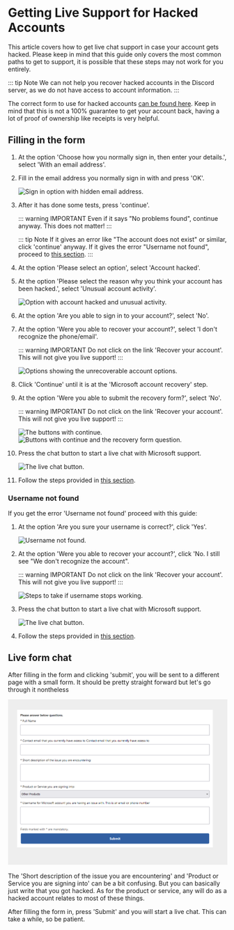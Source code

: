 # Getting Live Support for Hacked Accounts

This article covers how to get live chat support in case your account gets hacked.
Please keep in mind that this guide only covers the most common paths to get to support, it is possible that these steps may not work for you entirely.

::: tip Note
We can not help you recover hacked accounts in the Discord server, as we do not have access to account information.
:::

The correct form to use for hacked accounts [can be found here](https://support.microsoft.com/en-us/home/contact?linkquery=I%20think%20my%20Microsoft%20account%20has%20been%20hacked).
Keep in mind that this is not a 100% guarantee to get your account back, having a lot of proof of ownership like receipts is very helpful.

## Filling in the form

1. At the option 'Choose how you normally sign in, then enter your details.', select 'With an email address'.
2. Fill in the email address you normally sign in with and press 'OK'.

    ![Sign in option with hidden email address.](./img/hacked-accounts/sign-in-option.png)

3. After it has done some tests, press 'continue'.

    ::: warning IMPORTANT
    Even if it says "No problems found", continue anyway. This does not matter!
    :::

    ::: tip Note
    If it gives an error like "The account does not exist" or similar, click 'continue' anyway.
    If it gives the error "Username not found", proceed to [this section](#username-not-found).
    :::

4. At the option 'Please select an option', select 'Account hacked'.
5. At the option 'Please select the reason why you think your account has been hacked.', select 'Unusual account activity'.

    ![Option with account hacked and unusual activity.](./img/hacked-accounts/unusual-activity.png)

6. At the option 'Are you able to sign in to your account?', select 'No'.
7. At the option 'Were you able to recover your account?', select 'I don't recognize the phone/email'.

    ::: warning IMPORTANT
    Do not click on the link 'Recover your account'. This will not give you live support!
    :::

    ![Options showing the unrecoverable account options.](./img/hacked-accounts/cannot-sign-in.png)

8. Click 'Continue' until it is at the 'Microsoft account recovery' step.
9. At the option 'Were you able to submit the recovery form?', select 'No'.

    ::: warning IMPORTANT
    Do not click on the link 'Recover your account'. This will not give you live support!
    :::

    ![The buttons with continue.](./img/hacked-accounts/continue-part1.png)
    ![Buttons with continue and the recovery form question.](./img/hacked-accounts/continue-part2.png)

10. Press the chat button to start a live chat with Microsoft support.

    ![The live chat button.](./img/hacked-accounts/starting-chat.png)

11. Follow the steps provided in [this section](#live-form-chat).

### Username not found

If you get the error 'Username not found' proceed with this guide:

1. At the option 'Are you sure your username is correct?', click 'Yes'.

    ![Username not found.](./img/hacked-accounts/username-not-found.png)

2. At the option 'Were you able to recover your account?', click 'No. I still see "We don't recognize the account".

    ::: warning IMPORTANT
    Do not click on the link 'Recover your account'. This will not give you live support!
    :::

    ![Steps to take if username stops working.](./img/hacked-accounts/still-no-account.png)

3. Press the chat button to start a live chat with Microsoft support.

    ![The live chat button.](./img/hacked-accounts/starting-chat.png)

4. Follow the steps provided in [this section](#live-form-chat).

## Live form chat

After filling in the form and clicking 'submit', you will be sent to a different page with a small form.
It should be pretty straight forward but let's go through it nontheless

![The second form to fill.](./img/hacked-accounts/second-form.png)

The 'Short description of the issue you are encountering' and 'Product or Service you are signing into' can be a bit confusing.
But you can basically just write that you got hacked. As for the product or service, any will do as a hacked account relates to most of these things.

After filling the form in, press 'Submit' and you will start a live chat. This can take a while, so be patient.